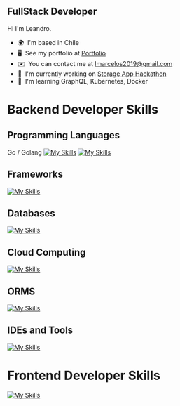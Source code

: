 FullStack Developer
--------------------------------------

Hi I'm Leandro.

*   🌍  I'm based in Chile
*   🖥️  See my portfolio at [Portfolio](https://leandro-marcelo.github.io/portfolio/)
*   ✉️  You can contact me at [lmarcelos2019@gmail.com](mailto:lmarcelos2019@gmail.com)
*   🚀  I'm currently working on [Storage App Hackathon](https://github.com/Leandro-Marcelo/storageAppHackathon)
*   🧠  I'm learning GraphQL, Kubernetes, Docker

# Backend Developer Skills

## Programming Languages
Go / Golang [![My Skills](https://skillicons.dev/icons?i=go)](https://skillicons.dev)
[![My Skills](https://skillicons.dev/icons?i=go,java,ts,javascript,nodejs&perline=4)](https://skillicons.dev)

## Frameworks
[![My Skills](https://skillicons.dev/icons?i=spring,express,nestjs&perline=3)](https://skillicons.dev)

## Databases
[![My Skills](https://skillicons.dev/icons?i=mysql,mongodb,postgres,redis&perline=5)](https://skillicons.dev)

## Cloud Computing
[![My Skills](https://skillicons.dev/icons?i=aws,gcp&perline=5)](https://skillicons.dev)

## ORMS
[![My Skills](https://skillicons.dev/icons?i=prisma,mongoose,apollo,hibernate&perline=5)](https://skillicons.dev)

## IDEs and Tools
[![My Skills](https://skillicons.dev/icons?i=kubernetes,docker,git,github,bash,maven&perline=3)](https://skillicons.dev)

# Frontend Developer Skills

[![My Skills](https://skillicons.dev/icons?i=figma,html,css,bootstrap,sass,angular,tailwind,styledcomponents,materialui,react,nextjs,redux&perline=4)](https://skillicons.dev)

